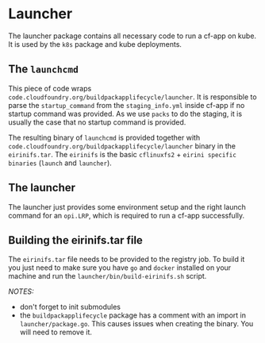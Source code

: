 # Launcher

The launcher package contains all necessary code to run a cf-app on kube. It is used by the `k8s` package and kube deployments. 

## The `launchcmd`

This piece of code wraps `code.cloudfoundry.org/buildpackapplifecycle/launcher`. It is responsible to parse the `startup_command` from the `staging_info.yml` inside cf-app if no startup command was provided. As we use `packs` to do the staging, it is usually the case that no startup command is provided.  

The resulting binary of `launchcmd` is provided together with `code.cloudfoundry.org/buildpackapplifecycle/launcher` binary in the `eirinifs.tar`. The `eirinifs` is the basic `cflinuxfs2` + `eirini specific binaries` (`launch` and `launcher`).

## The launcher

The launcher just provides some environment setup and the right launch command for an `opi.LRP`, which is required to run a cf-app successfully. 

## Building the eirinifs.tar file

The `eirinifs.tar` file needs to be provided to the registry job. To build it you just need to make sure you have `go` and `docker` installed on your machine and run the `launcher/bin/build-eirinifs.sh` script.

*NOTES:*

- don't forget to init submodules
- the `buildpackapplifecycle` package has a comment with an import in `launcher/package.go`. This causes issues when creating the binary. You will need to remove it. 


